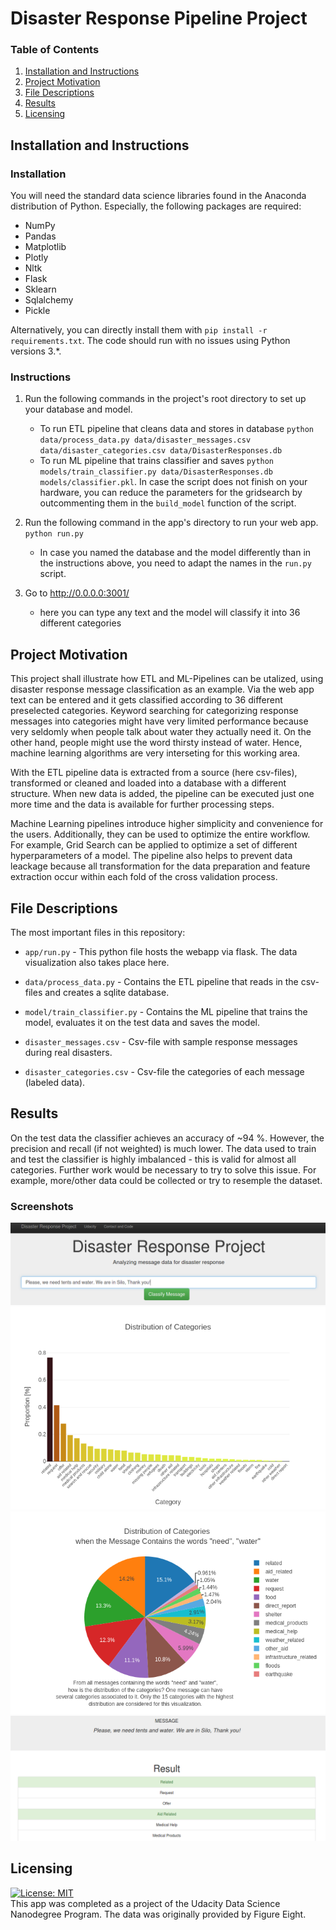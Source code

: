 # Disaster Response Pipeline Project

### Table of Contents

1. [Installation and Instructions](#installation)
2. [Project Motivation](#motivation)
3. [File Descriptions](#files)
4. [Results](#results)
5. [Licensing](#licensing)

## Installation and Instructions<a name="installation"></a>

### Installation

You will need the standard data science libraries found in the Anaconda distribution of Python. Especially, the following packages are required:

- NumPy
- Pandas
- Matplotlib
- Plotly
- Nltk
- Flask
- Sklearn
- Sqlalchemy
- Pickle

Alternatively, you can directly install them with `pip install -r requirements.txt`. The code should run with no issues using Python versions 3.*.

### Instructions

1. Run the following commands in the project's root directory to set up your database and model.

    - To run ETL pipeline that cleans data and stores in database
        `python data/process_data.py data/disaster_messages.csv data/disaster_categories.csv data/DisasterResponses.db`
    - To run ML pipeline that trains classifier and saves
        `python models/train_classifier.py data/DisasterResponses.db models/classifier.pkl`. In case the script does not finish on your hardware, you can
        reduce the parameters for the gridsearch by outcommenting them in the `build_model` function of the script.

2. Run the following command in the app's directory to run your web app.
    `python run.py`

    - In case you named the database and the model differently than in the instructions above, you need to adapt the names in the `run.py` script.

3. Go to http://0.0.0.0:3001/ 

    - here you can type any text and the model will classify it into 36 different categories

## Project Motivation<a name="motivation"></a>

This project shall illustrate how ETL and ML-Pipelines can be utalized, using disaster response message classification as an example. Via the web app
text can be entered and it gets classified according to 36 different preselected categories. Keyword searching for categorizing response messages into
categories might have very limited performance because very seldomly when people talk about water they actually need it. On the other hand, people might
use the word thirsty instead of water. Hence,  machine learning algorithms are very interseting for this working area.

With the ETL pipeline data is extracted from a source (here csv-files), transformed or cleaned and loaded into a database with a different structure. When
new data is added, the pipeline can be executed just one more time and the data is available for further processing steps.

Machine Learning pipelines introduce higher simplicity and convenience for the users. Additionally, they can be used to optimize the entire workflow. For example,
Grid Search can be applied to optimize a set of different hyperparameters of a model. The pipeline also helps to prevent data leackage because all transformation
for the data preparation and feature extraction occur within each fold of the cross validation process.

## File Descriptions <a name="files"></a>

The most important files in this repository:

* `app/run.py` - This python file hosts the webapp via flask. The data visualization also takes place here.

* `data/process_data.py` - Contains the ETL pipeline that reads in the csv-files and creates a sqlite database.

* `model/train_classifier.py` - Contains the ML pipeline that trains the model, evaluates it on the test data and saves the model.

* `disaster_messages.csv` - Csv-file with sample response messages during real disasters.

* `disaster_categories.csv` - Csv-file the categories of each message (labeled data).

## Results<a name="results"></a>

On the test data the classifier achieves an accuracy of ~94 %. However, the precision and recall (if not weighted) is much lower. The data used to train
and test the classifier is highly imbalanced - this is valid for almost all categories. Further work would be necessary to try to solve this issue. For example,
more/other data could be collected or try to resemple the dataset.

### Screenshots
![Header](images/header.png)
![Category Distribution](images/category_distribution_all.png)
![Category Distribution Pie](images/category_distribution_pie.png)
![Classification Result](images/classification_result.png)

## Licensing<a name="licensing"></a>
[![License: MIT](https://img.shields.io/badge/License-MIT-yellow.svg)](https://opensource.org/licenses/MIT)  
This app was completed as a project of the Udacity Data Science Nanodegree Program. The data was originally provided by Figure Eight.